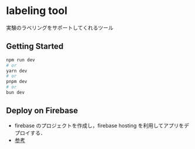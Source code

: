 # labeling tool

実験のラベリングをサポートしてくれるツール

## Getting Started

```bash
npm run dev
# or
yarn dev
# or
pnpm dev
# or
bun dev
```

## Deploy on Firebase

- firebase のプロジェクトを作成し，firebase hosting を利用してアプリをデプロイする．
- [参考](https://scrapbox.io/kaikii-tech/firebase_Next.js_%E3%83%87%E3%83%97%E3%83%AD%E3%82%A4)
